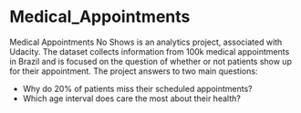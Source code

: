 # Medical_Appointments
Medical Appointments No Shows is an analytics project, associated with Udacity. The dataset collects information from 100k medical appointments in Brazil and is focused on the question of whether or not patients show up for their appointment. The project answers to two main questions:
* Why do 20% of patients miss their scheduled appointments?
* Which age interval does care the most about their health?
